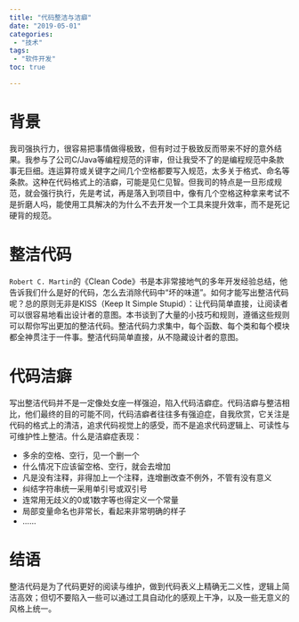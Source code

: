 ```yaml
---
title: "代码整洁与洁癖"
date: "2019-05-01"
categories:
 - "技术"
tags:
 - "软件开发"
toc: true

---
```


# 背景

我司强执行力，很容易把事情做得极致，但有时过于极致反而带来不好的意外结果。我参与了公司C/Java等编程规范的评审，但让我受不了的是编程规范中条款事无巨细。连运算符或关键字之间几个空格都要写入规范，太多关于格式、命名等条款。这种在代码格式上的洁癖，可能是见仁见智。但我司的特点是一旦形成规范，就会强行执行，先是考试，再是落入到项目中，像有几个空格这种拿来考试不是折磨人吗，能使用工具解决的为什么不去开发一个工具来提升效率，而不是死记硬背的规范。
<!--more-->

# 整洁代码

`Robert C. Martin`的《Clean Code》书是本非常接地气的多年开发经验总结，他告诉我们什么是好的代码，怎么去消除代码中“坏的味道”。如何才能写出整洁代码呢？总的原则无非是KISS（Keep It Simple Stupid）：让代码简单直接，让阅读者可以很容易地看出设计者的意图。本书谈到了大量的小技巧和规则，遵循这些规则可以帮你写出更加的整洁代码。整洁代码力求集中，每个函数、每个类和每个模块都全神贯注于一件事。整洁代码简单直接，从不隐藏设计者的意图。

# 代码洁癖

写出整洁代码并不是一定像处女座一样强迫，陷入代码洁癖症。代码洁癖与整洁相比，他们最终的目的可能不同，代码洁癖者往往多有强迫症，自我欣赏，它关注是代码的格式上的清洁，追求代码视觉上的感受，而不是追求代码逻辑上、可读性与可维护性上整洁。什么是洁癖症表现：
 
  - 多余的空格、空行，见一个删一个
  - 什么情况下应该留空格、空行，就会去增加
  - 凡是没有注释，非得加上一个注释，连增删改查不例外，不管有没有意义
  - 纠结字符串统一采用单引号或双引号
  - 连常用无歧义的0或1数字等也得定义一个常量
  - 局部变量命名也非常长，看起来非常明确的样子
  - ......

# 结语

整洁代码是为了代码更好的阅读与维护，做到代码表义上精确无二义性，逻辑上简洁高效；但切不要陷入一些可以通过工具自动化的感观上干净，以及一些无意义的风格上统一。